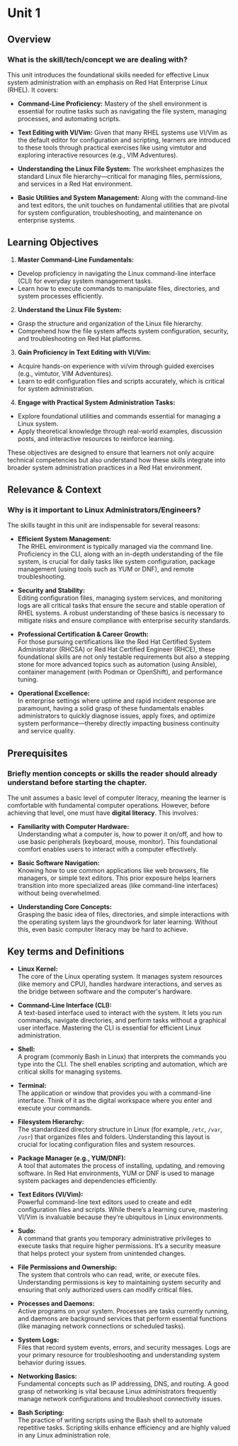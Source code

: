 # Unit 1

## Overview

### What is the skill/tech/concept we are dealing with?
This unit introduces the foundational skills needed for effective Linux system administration with an emphasis on Red Hat Enterprise Linux (RHEL). It covers:

- **Command-Line Proficiency:** Mastery of the shell environment is essential for routine tasks such as navigating the file system, managing processes, and automating scripts.

- **Text Editing with VI/Vim:** Given that many RHEL systems use VI/Vim as the default editor for configuration and scripting, learners are introduced to these tools through practical exercises like using vimtutor and exploring interactive resources (e.g., VIM Adventures).

- **Understanding the Linux File System:** The worksheet emphasizes the standard Linux file hierarchy—critical for managing files, permissions, and services in a Red Hat environment.

- **Basic Utilities and System Management:** Along with the command-line and text editors, the unit touches on fundamental utilities that are pivotal for system configuration, troubleshooting, and maintenance on enterprise systems.

## Learning Objectives

1. **Master Command-Line Fundamentals:**  
  - Develop proficiency in navigating the Linux command-line interface (CLI) for everyday system management tasks.  
  - Learn how to execute commands to manipulate files, directories, and system processes efficiently. 

2. **Understand the Linux File System:**  
  - Grasp the structure and organization of the Linux file hierarchy.  
  - Comprehend how the file system affects system configuration, security, and troubleshooting on Red Hat platforms. 

3. **Gain Proficiency in Text Editing with VI/Vim:**  
  - Acquire hands-on experience with vi/vim through guided exercises (e.g., vimtutor, VIM Adventures).  
  - Learn to edit configuration files and scripts accurately, which is critical for system administration. 

4. **Engage with Practical System Administration Tasks:**  
  - Explore foundational utilities and commands essential for managing a Linux system.  
  - Apply theoretical knowledge through real-world examples, discussion posts, and interactive resources to reinforce learning. 

These objectives are designed to ensure that learners not only acquire technical competencies but also understand how these skills integrate into broader system administration practices in a Red Hat environment.

## Relevance & Context

### Why is it important to Linux Administrators/Engineers?
The skills taught in this unit are indispensable for several reasons:

- **Efficient System Management:**  
  The RHEL environment is typically managed via the command line. Proficiency in the CLI, along with an in-depth understanding of the file system, is crucial for daily tasks like system configuration, package management (using tools such as YUM or DNF), and remote troubleshooting.

- **Security and Stability:**  
  Editing configuration files, managing system services, and monitoring logs are all critical tasks that ensure the secure and stable operation of RHEL systems. A robust understanding of these basics is necessary to mitigate risks and ensure compliance with enterprise security standards.

- **Professional Certification & Career Growth:**  
  For those pursuing certifications like the Red Hat Certified System Administrator (RHCSA) or Red Hat Certified Engineer (RHCE), these foundational skills are not only testable requirements but also a stepping stone for more advanced topics such as automation (using Ansible), container management (with Podman or OpenShift), and performance tuning.

- **Operational Excellence:**  
  In enterprise settings where uptime and rapid incident response are paramount, having a solid grasp of these fundamentals enables administrators to quickly diagnose issues, apply fixes, and optimize system performance—thereby directly impacting business continuity and service quality.

## Prerequisites

### Briefly mention concepts or skills the reader should already understand before starting the chapter.

The unit assumes a basic level of computer literacy, meaning the learner is comfortable with fundamental computer operations. However, before achieving that level, one must have **digital literacy**. This involves:

- **Familiarity with Computer Hardware:**  
  Understanding what a computer is, how to power it on/off, and how to use basic peripherals (keyboard, mouse, monitor). This foundational comfort enables users to interact with a computer effectively.

- **Basic Software Navigation:**  
  Knowing how to use common applications like web browsers, file managers, or simple text editors. This prior exposure helps learners transition into more specialized areas (like command-line interfaces) without being overwhelmed.

- **Understanding Core Concepts:**  
  Grasping the basic idea of files, directories, and simple interactions with the operating system lays the groundwork for later learning. Without this, even basic computer literacy may be hard to achieve.

## Key terms and Definitions

- **Linux Kernel:**  
  The core of the Linux operating system. It manages system resources (like memory and CPU), handles hardware interactions, and serves as the bridge between software and the computer's hardware.

- **Command-Line Interface (CLI):**  
  A text-based interface used to interact with the system. It lets you run commands, navigate directories, and perform tasks without a graphical user interface. Mastering the CLI is essential for efficient Linux administration.

- **Shell:**  
  A program (commonly Bash in Linux) that interprets the commands you type into the CLI. The shell enables scripting and automation, which are critical skills for managing systems.

- **Terminal:**  
  The application or window that provides you with a command-line interface. Think of it as the digital workspace where you enter and execute your commands.

- **Filesystem Hierarchy:**  
  The standardized directory structure in Linux (for example, `/etc`, `/var`, `/usr`) that organizes files and folders. Understanding this layout is crucial for locating configuration files and system resources.

- **Package Manager (e.g., YUM/DNF):**  
  A tool that automates the process of installing, updating, and removing software. In Red Hat environments, YUM or DNF is used to manage system packages and dependencies efficiently.

- **Text Editors (VI/Vim):**  
  Powerful command-line text editors used to create and edit configuration files and scripts. While there’s a learning curve, mastering VI/Vim is invaluable because they’re ubiquitous in Linux environments.

- **Sudo:**  
  A command that grants you temporary administrative privileges to execute tasks that require higher permissions. It’s a security measure that helps protect your system from unintended changes.

- **File Permissions and Ownership:**  
  The system that controls who can read, write, or execute files. Understanding permissions is key to maintaining system security and ensuring that only authorized users can modify critical files.

- **Processes and Daemons:**  
  Active programs on your system. Processes are tasks currently running, and daemons are background services that perform essential functions (like managing network connections or scheduled tasks).

- **System Logs:**  
  Files that record system events, errors, and security messages. Logs are your primary resource for troubleshooting and understanding system behavior during issues.

- **Networking Basics:**  
  Fundamental concepts such as IP addressing, DNS, and routing. A good grasp of networking is vital because Linux administrators frequently manage network configurations and troubleshoot connectivity issues.

- **Bash Scripting:**  
  The practice of writing scripts using the Bash shell to automate repetitive tasks. Scripting skills enhance efficiency and are highly valued in any Linux administration role.
